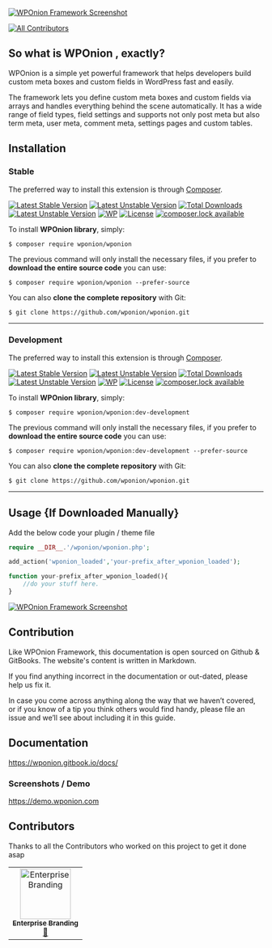 [![WPOnion Framework Screenshot](http://s3.wponion.com/wp.org/v3/banner-1544x500.jpg)](http://s3.wponion.com/wp.org/v3/banner-1544x500.jpg)

[![All Contributors](https://img.shields.io/badge/all_contributors-1-orange.svg?style=flat-square)](#contributors)

## So what is WPOnion , exactly?

WPOnion is a simple yet powerful framework that helps developers build custom meta boxes and custom fields in WordPress fast and easily.

The framework lets you define custom meta boxes and custom fields via arrays and handles everything behind the scene automatically. It has a wide range of field types, field settings and supports not only post meta but also term meta, user meta, comment meta, settings pages and custom tables.

## Installation

### Stable 
The preferred way to install this extension is through [Composer](http://getcomposer.org/download/).

[![Latest Stable Version](https://poser.pugx.org/wponion/wponion/version)](https://packagist.org/packages/wponion/wponion)
[![Latest Unstable Version](https://poser.pugx.org/wponion/wponion/v/unstable)](https://packagist.org/packages/wponion/wponion)
[![Total Downloads](https://poser.pugx.org/wponion/wponion/downloads)](https://packagist.org/packages/wponion/wponion)
[![Latest Unstable Version](https://poser.pugx.org/wponion/wponion/v/unstable)](//packagist.org/packages/wponion/wponion)
[![WP](https://img.shields.io/badge/WordPress-Standar-1abc9c.svg)](https://github.com/WordPress-Coding-Standards/WordPress-Coding-Standards/)
[![License](https://poser.pugx.org/wponion/wponion/license)](https://packagist.org/packages/wponion/wponion)
[![composer.lock available](https://poser.pugx.org/wponion/wponion/composerlock)](https://packagist.org/packages/wponion/wponion)

To install **WPOnion library**, simply:

    $ composer require wponion/wponion

The previous command will only install the necessary files, if you prefer to **download the entire source code** you can use:

    $ composer require wponion/wponion --prefer-source

You can also **clone the complete repository** with Git:

    $ git clone https://github.com/wponion/wponion.git

---

### Development 
The preferred way to install this extension is through [Composer](http://getcomposer.org/download/).

[![Latest Stable Version](https://poser.pugx.org/wponion/dev/version)](https://packagist.org/packages/wponion/dev)
[![Latest Unstable Version](https://poser.pugx.org/wponion/dev/v/unstable)](https://packagist.org/packages/wponion/dev)
[![Total Downloads](https://poser.pugx.org/wponion/dev/downloads)](https://packagist.org/packages/wponion/dev)
[![Latest Unstable Version](https://poser.pugx.org/wponion/dev/v/unstable)](//packagist.org/packages/wponion/dev)
[![WP](https://img.shields.io/badge/WordPress-Standar-1abc9c.svg)](https://github.com/WordPress-Coding-Standards/WordPress-Coding-Standards/)
[![License](https://poser.pugx.org/wponion/dev/license)](https://packagist.org/packages/wponion/dev)
[![composer.lock available](https://poser.pugx.org/wponion/dev/composerlock)](https://packagist.org/packages/wponion/dev)

To install **WPOnion library**, simply:

    $ composer require wponion/wponion:dev-development

The previous command will only install the necessary files, if you prefer to **download the entire source code** you can use:

    $ composer require wponion/wponion:dev-development --prefer-source

You can also **clone the complete repository** with Git:

    $ git clone https://github.com/wponion/wponion.git

---

## Usage {If Downloaded Manually}
Add the below code your plugin / theme file 

```php
require __DIR__.'/wponion/wponion.php';

add_action('wponion_loaded','your-prefix_after_wponion_loaded');

function your-prefix_after_wponion_loaded(){
    //do your stuff here.
}
```
[![WPOnion Framework Screenshot](https://s3.wponion.com/preview/settings-modern-theme.jpg)](https://s3.wponion.com/preview/settings-modern-theme.jpg)


## Contribution

Like WPOnion Framework, this documentation is open sourced on Github & GitBooks. The website's content is written in Markdown.

If you find anything incorrect in the documentation or out-dated, please help us fix it.

In case you come across anything along the way that we haven’t covered, or if you know of a tip you think others would find handy, please file an issue and we’ll see about including it in this guide.

## Documentation

https://wponion.gitbook.io/docs/

### Screenshots / Demo

https://demo.wponion.com

## Contributors
Thanks to all the Contributors who worked on this project to get it done asap
<!-- ALL-CONTRIBUTORS-LIST:START - Do not remove or modify this section -->
<!-- prettier-ignore -->
<table><tr><td align="center"><a href="https://EnterpriseBranding.io"><img src="https://avatars3.githubusercontent.com/u/6123260?v=4" width="100px;" alt="Enterprise Branding"/><br /><sub><b>Enterprise Branding</b></sub></a><br /><a href="https://github.com/wponion/wponion/commits?author=EnterpriseBranding" title="Documentation">📖</a></td></tr></table>

<!-- ALL-CONTRIBUTORS-LIST:END -->
